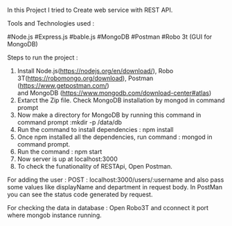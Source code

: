 In this Project I tried to Create web service with REST API.

Tools and Technologies used : 

#Node.js 
#Express.js
#bable.js
#MongoDB
#Postman
#Robo 3t (GUI for MongoDB)

Steps to run the project : 
1) Install Node.js(https://nodejs.org/en/download/), 
		   Robo 3T(https://robomongo.org/download),
		   Postman (https://www.getpostman.com/) 	
       and MongoDB (https://www.mongodb.com/download-center#atlas) 
2) Extarct the Zip file. Check MongoDB installation by mongod in command prompt
3) Now make a directory for MongoDB by running this command in command prompt :mkdir -p /data/db	
4) Run the command to install dependencies : npm install
5) Once npm installed all the dependencies, run command : mongod in command prompt.
6) Run the command : npm start 
7) Now server is up at localhost:3000
8) To check the funationality of RESTApi, Open Postman.

For adding the user : 
 POST : localhost:3000/users/:username
 and also pass some values like displayName and department in request body.
 In PostMan you can see the status code generated by request.

 
 For checking the data in database : Open Robo3T and cconnect it port where mongob instance running.
 
